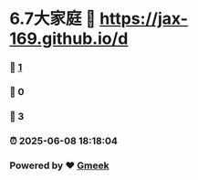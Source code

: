 # 6.7大家庭 :link: https://jax-169.github.io/d 
### :page_facing_up: [1](https://jax-169.github.io/d/tag.html) 
### :speech_balloon: 0 
### :hibiscus: 3 
### :alarm_clock: 2025-06-08 18:18:04 
### Powered by :heart: [Gmeek](https://github.com/Meekdai/Gmeek)
